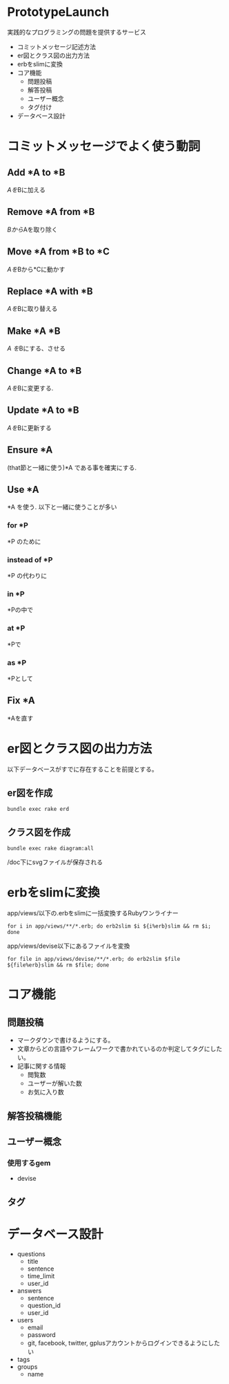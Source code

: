 # PrototypeLaunch
実践的なプログラミングの問題を提供するサービス

- コミットメッセージ記述方法
- er図とクラス図の出力方法
- erbをslimに変換
- コア機能
  - 問題投稿
  - 解答投稿
  - ユーザー概念
  - タグ付け
- データベース設計

# コミットメッセージでよく使う動詞

## Add *A to *B
*Aを*Bに加える

## Remove *A from *B
*Bから*Aを取り除く

## Move *A from *B to *C
*Aを*Bから*Cに動かす

## Replace *A with *B
*Aを*Bに取り替える

## Make *A *B
*A を*Bにする、させる

## Change *A to *B
*Aを*Bに変更する.

## Update *A to *B
*Aを*Bに更新する

## Ensure *A
(that節と一緒に使う)*A である事を確実にする.

## Use *A
*A を使う.
以下と一緒に使うことが多い
### for *P
*P のために
### instead of *P
*P の代わりに
### in *P
*Pの中で
### at *P
*Pで
### as *P
*Pとして

## Fix *A
*Aを直す

# er図とクラス図の出力方法
以下データベースがすでに存在することを前提とする。

## er図を作成

```command
bundle exec rake erd
```

## クラス図を作成

```command
bundle exec rake diagram:all
```

/doc下にsvgファイルが保存される

# erbをslimに変換

app/views/以下の.erbをslimに一括変換するRubyワンライナー

```command
for i in app/views/**/*.erb; do erb2slim $i ${i%erb}slim && rm $i; done
```

app/views/devise以下にあるファイルを変換

```command
for file in app/views/devise/**/*.erb; do erb2slim $file ${file%erb}slim && rm $file; done
```

# コア機能

## 問題投稿

- マークダウンで書けるようにする。
- 文章からどの言語やフレームワークで書かれているのか判定してタグにしたい。
- 記事に関する情報
  - 閲覧数
  - ユーザーが解いた数
  - お気に入り数

## 解答投稿機能

## ユーザー概念

### 使用するgem

- devise

## タグ


# データベース設計

- questions
  - title
  - sentence
  - time_limit
  - user_id
- answers
  - sentence
  - question_id
  - user_id
- users
  - email
  - password
  - git, facebook, twitter, gplusアカウントからログインできるようにしたい
- tags
- groups
  - name
